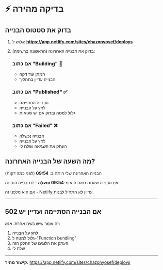 # ⚡ בדיקה מהירה

## בדוק את סטטוס הבנייה

1. גלוש ל: **https://app.netlify.com/sites/chazonyosef/deploys**

2. בדוק את הבנייה האחרונה (הראשונה ברשימה):

   ### אם כתוב "Building" 🔄
   - המתן עוד דקה
   - הבנייה עדיין בתהליך
   
   ### אם כתוב "Published" ✅
   - הבנייה הסתיימה
   - לחץ על הבנייה
   - גלול למטה ובדוק אם יש שגיאות
   
   ### אם כתוב "Failed" ❌
   - הבנייה נכשלה
   - לחץ על הבנייה
   - העתק את השגיאה ושלח לי

## מה השעה של הבנייה האחרונה?

הבנייה האחרונה שלי היתה ב: **09:54** (לפני כמה דקות)

אם הבנייה שאתה רואה היא מ-**09:54 ומעלה** - זו הבנייה הנכונה.

אם היא מלפני זה - Netlify עדיין לא התחיל לבנות.

---

## אם הבנייה הסתיימה ועדיין יש 502

זה אומר שיש בעיה אחרת. אנא:

1. לחץ על הבנייה
2. גלול למטה ל-"Function bundling"
3. העתק את הלוגים של החלק הזה
4. שלח לי

---

**קישור מהיר:** https://app.netlify.com/sites/chazonyosef/deploys
